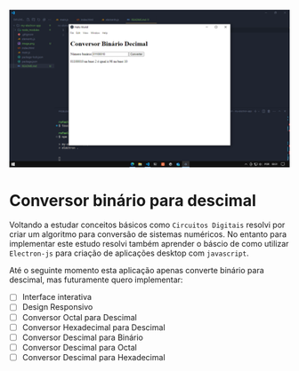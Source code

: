 ![alt text](image.png)

# Conversor binário para descimal

Voltando a estudar conceitos básicos como `Circuitos Digitais` resolvi por criar um algoritmo para conversão de sistemas numéricos.
No entanto para implementar este estudo resolvi também aprender o báscio de como utilizar `Electron-js` para criação de aplicações desktop com `javascript`.

Até o seguinte momento esta aplicação apenas converte binário para descimal, mas futuramente quero implementar:

- [ ] Interface interativa
- [ ] Design Responsivo
- [ ] Conversor Octal para Descimal
- [ ] Conversor Hexadecimal para Descimal
- [ ] Conversor Descimal para Binário
- [ ] Conversor Descimal para Octal
- [ ] Conversor Descimal para Hexadecimal
